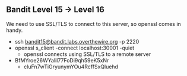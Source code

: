 ## Bandit Level 15 → Level 16
We need to use SSL/TLS to connect to this server, so openssl comes in handy.
- ssh bandit15@bandit.labs.overthewire.org -p 2220
- openssl s_client -connect localhost:30001 -quiet
    - openssl connects using SSL/TLS to a remote server
- BfMYroe26WYalil77FoDi9qh59eK5xNr
    - cluFn7wTiGryunymYOu4RcffSxQluehd

